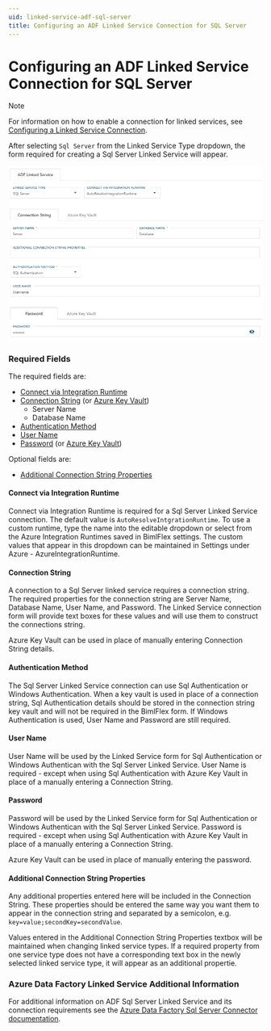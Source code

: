 ```yaml
---
uid: linked-service-adf-sql-server
title: Configuring an ADF Linked Service Connection for SQL Server
---
```

# Configuring an ADF Linked Service Connection for SQL Server

> [!NOTE]
> For information on how to enable a connection for linked services, see [Configuring a Linked Service Connection](create-linked-service-connection.md).

[//]: # (TODO List of stages, connection types, and system types that can use SQL Server)

After selecting `Sql Server` from the Linked Service Type dropdown, the form required for creating a Sql Server Linked Service will appear.

![Sql Server Linked Service Form -center -50%](images/bimlflex-ss-app-connections-adf-sql-server-form.png "Sql Server Linked Service Form")

### Required Fields

The required fields are:

+ [Connect via Integration Runtime](#connect-via-integration-runtime)
+ [Connection String](#connection-string) (or [Azure Key Vault](create-linked-service-connection.md#azure-data-factory-linked-services-and-azure-key-vault))
  + Server Name
  + Database Name
+ [Authentication Method](#authentication-method)
+ [User Name](#user-name)
+ [Password](#password) (or [Azure Key Vault](create-linked-service-connection.md#azure-data-factory-linked-services-and-azure-key-vault))

Optional fields are:

+ [Additional Connection String Properties](#additional-connection-string-properties)

#### Connect via Integration Runtime

Connect via Integration Runtime is required for a Sql Server Linked Service connection. The default value is `AutoResolveIntgrationRuntime`. To use a custom runtime, type the name into the editable dropdown or select from the Azure Integration Runtimes saved in BimlFlex settings. The custom values that appear in this dropdown can be maintained in Settings under Azure - AzureIntegrationRuntime.

#### Connection String

A connection to a Sql Server linked service requires a connection string. The required properties for the connection string are Server Name, Database Name, User Name, and Password. The Linked Service connection form will provide text boxes for these values and will use them to construct the connections string.

Azure Key Vault can be used in place of manually entering Connection String details.

#### Authentication Method

The Sql Server Linked Service connection can use Sql Authentication or Windows Authentication. When a key vault is used in place of a connection string, Sql Authentication details should be stored in the connection string key vault and will not be required in the BimlFlex form. If Windows Authentication is used, User Name and Password are still required.

#### User Name

User Name will be used by the Linked Service form for Sql Authentication or Windows Authentican with the Sql Server Linked Service. User Name is required - except when using Sql Authentication with Azure Key Vault in place of a manually entering a Connection String.

#### Password

Password will be used by the Linked Service form for Sql Authentication or Windows Authentican with the Sql Server Linked Service. Password is required - except when using Sql Authentication with Azure Key Vault in place of a manually entering a Connection String.

Azure Key Vault can be used in place of manually entering the password.

#### Additional Connection String Properties

Any additional properties entered here will be included in the Connection String. These properties should be entered the same way you want them to appear in the connection string and separated by a semicolon, e.g. `key=value;secondKey=secondValue`.

Values entered in the Additional Connection String Properties textbox will be maintained when changing linked service types. If a required property from one service type does not have a corresponding text box in the newly selected linked service type, it will appear as an additional propertie.

### Azure Data Factory Linked Service Additional Information

For additional information on ADF Sql Server Linked Service and its connection requirements see the [Azure Data Factory Sql Server Connector documentation](https://docs.microsoft.com/en-us/azure/data-factory/connector-sql-server).
